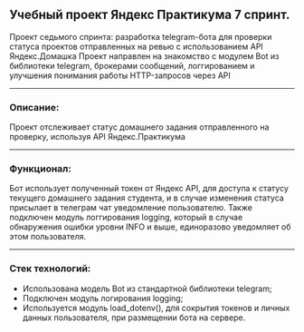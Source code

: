 ## Учебный проект Яндекс Практикума 7 спринт.
Проект седьмого спринта: разработка telegram-бота для проверки статуса проектов отправленных на ревью с использованием API Яндекс.Домашка
Проект направлен на знакомство с модулем Bot из библиотеки telegram, брокерами сообщений, логгированием и улучшения понимания работы HTTP-запросов через API 
***
### Описание:
Проект отслеживает статус домашнего задания отправленного на проверку, используя API Яндекс.Практикума
***
### Функционал:
Бот использует полученный токен от Яндекс API, для доступа к статусу текущего домашнего задания студента, и в случае изменения статуса присылает в телеграм чат уведомление пользователю. Также подключен модуль логгирования logging, который в случае обнаружения ошибки уровни INFO и выше, единоразово уведомляет об этом пользователя.
***
### Стек технологий:
* Использована модель Bot из стандартной библиотеки telegram;
* Подключен модуль логирования logging;
* Используется модуль load_dotenv(), для сокрытия токенов и личных данных пользователя, при размещении бота на сервере.

